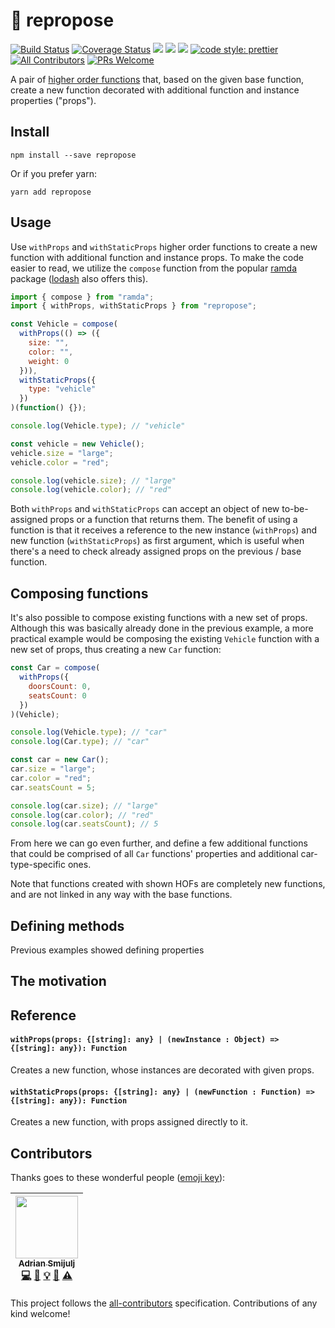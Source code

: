 
# 🎲 repropose
[![Build Status](https://travis-ci.org/doitadrian/repropose.svg?branch=master)](https://travis-ci.org/doitadrian/repropose)
[![Coverage Status](https://coveralls.io/repos/github/doitadrian/repropose/badge.svg?branch=master)](https://coveralls.io/github/doitadrian/repropose?branch=master)
[![](https://img.shields.io/npm/dw/repropose.svg)](https://www.npmjs.com/package/repropose) 
[![](https://img.shields.io/npm/v/repropose.svg)](https://www.npmjs.com/package/repropose)
![](https://img.shields.io/npm/types/repropose.svg)
[![code style: prettier](https://img.shields.io/badge/code_style-prettier-ff69b4.svg?style=flat-square)](https://github.com/prettier/prettier)
[![All Contributors](https://img.shields.io/badge/all_contributors-1-orange.svg?style=flat-square)](#contributors)
[![PRs Welcome](https://img.shields.io/badge/PRs-welcome-brightgreen.svg?style=flat-square)](http://makeapullrequest.com)
  
A pair of [higher order functions](https://en.wikipedia.org/wiki/Higher-order_function)
that, based on the given base function, create a new function decorated 
with additional function and instance properties ("props").

## Install
```
npm install --save repropose
```

Or if you prefer yarn: 
```
yarn add repropose
```

## Usage
Use `withProps` and `withStaticProps` higher order functions 
to create a new function with additional function and instance props. 
To make the code easier to read, we utilize the `compose` function from 
the popular [ramda](https://ramdajs.com/) package 
([lodash](https://lodash.com/) also offers this).

```javascript
import { compose } from "ramda";
import { withProps, withStaticProps } from "repropose";

const Vehicle = compose(
  withProps(() => ({
    size: "",
    color: "",
    weight: 0
  })),
  withStaticProps({
    type: "vehicle"
  })
)(function() {});

console.log(Vehicle.type); // "vehicle"

const vehicle = new Vehicle();
vehicle.size = "large";
vehicle.color = "red";

console.log(vehicle.size); // "large"
console.log(vehicle.color); // "red"
```

Both `withProps` and `withStaticProps` can accept an object of new to-be-assigned props or a function that returns them. The benefit of using a function is that it receives a reference to the new instance (`withProps`) and new function (`withStaticProps`) as first argument, which is useful when there's a need to check already assigned props on the previous / base function.

## Composing functions

It's also possible to compose existing functions with a new set of props. Although this was basically already done in the previous example, a more practical example would be composing the existing `Vehicle` function with a new set of props, thus creating a new `Car` function:

```javascript
const Car = compose(
  withProps({
    doorsCount: 0,
    seatsCount: 0
  })
)(Vehicle);

console.log(Vehicle.type); // "car"
console.log(Car.type); // "car"

const car = new Car();
car.size = "large";
car.color = "red";
car.seatsCount = 5;

console.log(car.size); // "large"
console.log(car.color); // "red"
console.log(car.seatsCount); // 5
```

From here we can go even further, and define a few additional functions 
that could be comprised of all `Car` functions' properties and 
additional car-type-specific ones.

Note that functions created with shown HOFs are completely new functions, 
and are not linked in any way with the base functions.

## Defining methods

Previous examples showed defining properties 

## The motivation

## Reference

#### `withProps(props: {[string]: any} | (newInstance : Object) => {[string]: any}): Function`
Creates a new function, whose instances are decorated with given props.

#### `withStaticProps(props: {[string]: any} | (newFunction : Function) => {[string]: any}): Function`
Creates a new function, with props assigned directly to it.

## Contributors

Thanks goes to these wonderful people ([emoji key](https://github.com/kentcdodds/all-contributors#emoji-key)):

<!-- ALL-CONTRIBUTORS-LIST:START - Do not remove or modify this section -->
<!-- prettier-ignore -->
| [<img src="https://avatars0.githubusercontent.com/u/5121148?v=4" width="100px;"/><br /><sub><b>Adrian Smijulj</b></sub>](https://github.com/doitadrian)<br />[💻](https://github.com/doitadrian/repropose/commits?author=doitadrian "Code") [📖](https://github.com/doitadrian/repropose/commits?author=doitadrian "Documentation") [💡](#example-doitadrian "Examples") [👀](#review-doitadrian "Reviewed Pull Requests") [⚠️](https://github.com/doitadrian/repropose/commits?author=doitadrian "Tests") |
| :---: |
<!-- ALL-CONTRIBUTORS-LIST:END -->

This project follows the [all-contributors](https://github.com/kentcdodds/all-contributors) specification. Contributions of any kind welcome!
